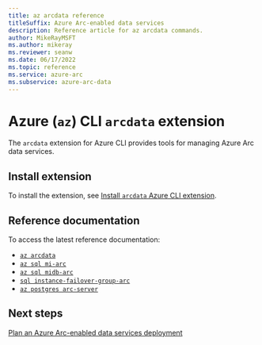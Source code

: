 ```yaml
---
title: az arcdata reference
titleSuffix: Azure Arc-enabled data services
description: Reference article for az arcdata commands.
author: MikeRayMSFT
ms.author: mikeray
ms.reviewer: seanw
ms.date: 06/17/2022
ms.topic: reference
ms.service: azure-arc
ms.subservice: azure-arc-data
---
```


# Azure (`az`) CLI `arcdata` extension

The `arcdata` extension for Azure CLI provides tools for managing Azure Arc data services. 

## Install extension

To install the extension, see [Install `arcdata` Azure CLI extension](../install-arcdata-extension.md).

## Reference documentation

To access the latest reference documentation:

- [`az arcdata`](/cli/azure/arcdata)
- [`az sql mi-arc`](/cli/azure/sql/mi-arc)
- [`az sql midb-arc`](/cli/azure/sql/midb-arc)
- [`sql instance-failover-group-arc`](/cli/azure/sql/instance-failover-group-arc)
- [`az postgres arc-server`](/cli/azure/postgres/arc-server)

## Next steps

[Plan an Azure Arc-enabled data services deployment](../plan-azure-arc-data-services.md)